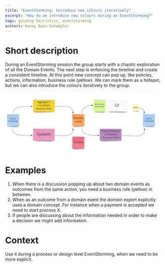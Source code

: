 ```yaml
---
title: "EventStorming: Introduce new colours iteratively"
excerpt: "How do we introduce new colours during an EventStorming?"
tags: guiding heuristics, eventstorming
authors: Kenny Baas-Schwegler
---
```


# Short description

During an EventStorming session the group starts with a chaotic exploration of all the Domain Events. The next step is enforcing the timeline and create a consistent timeline. At this point new concept can pop up, like policies, actions, information, business rule (yellow). We can mark them as a hotspot, but we can also introduce the colours iteratively to the group. 

![EventStorming colour coding pattern](/assets/images/eventstorming-colour-coding.jpg)

# Examples

1. When there is a discussion popping up about two domain events as outcomes from the same action, you need a business rule (yellow) in between.
2. When as an outcome from a domain event the domein expert explicitly uses a domain concept. For instance when a payment is accepted we need to start process X.
3. If people are discussing about the information needed in order to make a decision we might add information.

# Context

Use it during a process or design level EventStorming, when we need to be more explicit.